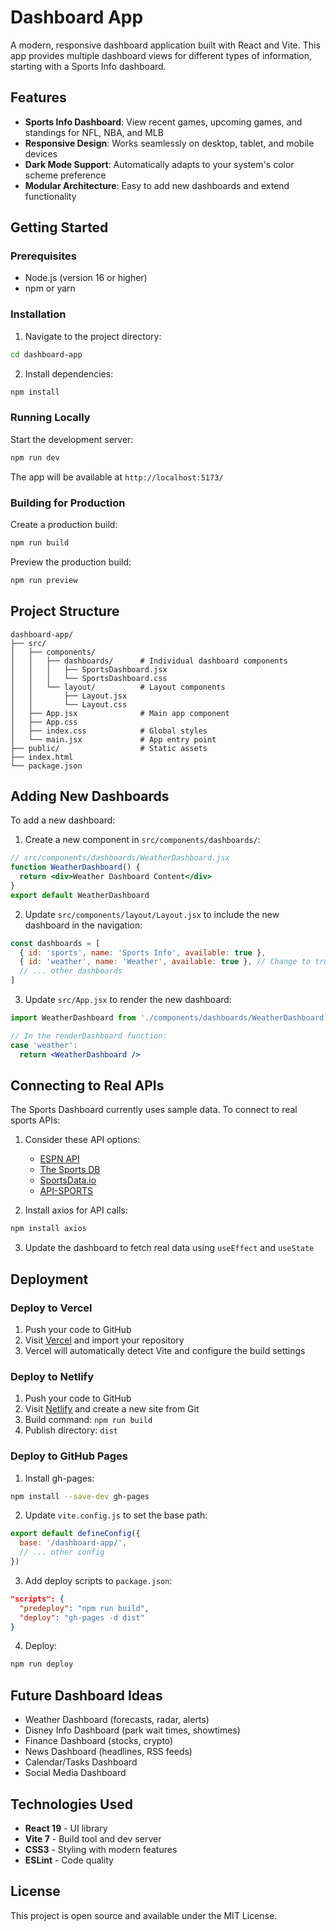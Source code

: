 # Dashboard App

A modern, responsive dashboard application built with React and Vite. This app provides multiple dashboard views for different types of information, starting with a Sports Info dashboard.

## Features

- **Sports Info Dashboard**: View recent games, upcoming games, and standings for NFL, NBA, and MLB
- **Responsive Design**: Works seamlessly on desktop, tablet, and mobile devices
- **Dark Mode Support**: Automatically adapts to your system's color scheme preference
- **Modular Architecture**: Easy to add new dashboards and extend functionality

## Getting Started

### Prerequisites

- Node.js (version 16 or higher)
- npm or yarn

### Installation

1. Navigate to the project directory:
```bash
cd dashboard-app
```

2. Install dependencies:
```bash
npm install
```

### Running Locally

Start the development server:
```bash
npm run dev
```

The app will be available at `http://localhost:5173/`

### Building for Production

Create a production build:
```bash
npm run build
```

Preview the production build:
```bash
npm run preview
```

## Project Structure

```
dashboard-app/
├── src/
│   ├── components/
│   │   ├── dashboards/      # Individual dashboard components
│   │   │   ├── SportsDashboard.jsx
│   │   │   └── SportsDashboard.css
│   │   └── layout/          # Layout components
│   │       ├── Layout.jsx
│   │       └── Layout.css
│   ├── App.jsx              # Main app component
│   ├── App.css
│   ├── index.css            # Global styles
│   └── main.jsx             # App entry point
├── public/                  # Static assets
├── index.html
└── package.json
```

## Adding New Dashboards

To add a new dashboard:

1. Create a new component in `src/components/dashboards/`:
```jsx
// src/components/dashboards/WeatherDashboard.jsx
function WeatherDashboard() {
  return <div>Weather Dashboard Content</div>
}
export default WeatherDashboard
```

2. Update `src/components/layout/Layout.jsx` to include the new dashboard in the navigation:
```jsx
const dashboards = [
  { id: 'sports', name: 'Sports Info', available: true },
  { id: 'weather', name: 'Weather', available: true }, // Change to true
  // ... other dashboards
]
```

3. Update `src/App.jsx` to render the new dashboard:
```jsx
import WeatherDashboard from './components/dashboards/WeatherDashboard'

// In the renderDashboard function:
case 'weather':
  return <WeatherDashboard />
```

## Connecting to Real APIs

The Sports Dashboard currently uses sample data. To connect to real sports APIs:

1. Consider these API options:
   - [ESPN API](http://www.espn.com/apis/devcenter/docs/)
   - [The Sports DB](https://www.thesportsdb.com/api.php)
   - [SportsData.io](https://sportsdata.io/)
   - [API-SPORTS](https://api-sports.io/)

2. Install axios for API calls:
```bash
npm install axios
```

3. Update the dashboard to fetch real data using `useEffect` and `useState`

## Deployment

### Deploy to Vercel

1. Push your code to GitHub
2. Visit [Vercel](https://vercel.com) and import your repository
3. Vercel will automatically detect Vite and configure the build settings

### Deploy to Netlify

1. Push your code to GitHub
2. Visit [Netlify](https://netlify.com) and create a new site from Git
3. Build command: `npm run build`
4. Publish directory: `dist`

### Deploy to GitHub Pages

1. Install gh-pages:
```bash
npm install --save-dev gh-pages
```

2. Update `vite.config.js` to set the base path:
```js
export default defineConfig({
  base: '/dashboard-app/',
  // ... other config
})
```

3. Add deploy scripts to `package.json`:
```json
"scripts": {
  "predeploy": "npm run build",
  "deploy": "gh-pages -d dist"
}
```

4. Deploy:
```bash
npm run deploy
```

## Future Dashboard Ideas

- Weather Dashboard (forecasts, radar, alerts)
- Disney Info Dashboard (park wait times, showtimes)
- Finance Dashboard (stocks, crypto)
- News Dashboard (headlines, RSS feeds)
- Calendar/Tasks Dashboard
- Social Media Dashboard

## Technologies Used

- **React 19** - UI library
- **Vite 7** - Build tool and dev server
- **CSS3** - Styling with modern features
- **ESLint** - Code quality

## License

This project is open source and available under the MIT License.
